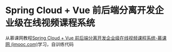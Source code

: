 # Spring Cloud + Vue 前后端分离开发企业级在线视频课程系统
从慕课网教程[Spring Cloud + Vue 前后端分离开发企业级在线视频课程系统-慕课网 (imooc.com)](https://coding.imooc.com/class/416.html)学习，自训练代码
